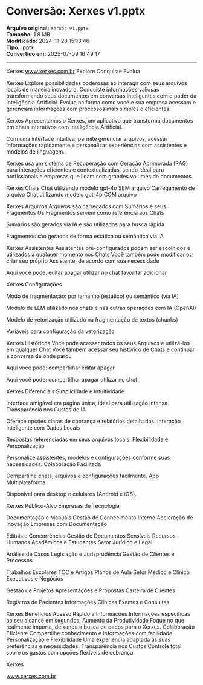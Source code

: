 # Conversão: Xerxes v1.pptx

**Arquivo original:** `Xerxes v1.pptx`  
**Tamanho:** 1.8 MB  
**Modificado:** 2024-11-28 15:13:46  
**Tipo:** .pptx  
**Convertido em:** 2025-07-09 16:49:17  

---

<!-- Slide number: 1 -->

Xerxes
www.xerxes.com.br
Explore Conquiste
Evolua

<!-- Slide number: 2 -->

Xerxes
Explore
possibilidades poderosas ao interagir com seus arquivos locais de maneira inovadora.
Conquiste
informações valiosas transformando seus documentos em conversas inteligentes com o poder da Inteligência Artificial.
Evolua
na forma como você e sua empresa acessam e gerenciam informações com processos mais simples e eficientes.

<!-- Slide number: 3 -->

Xerxes
Apresentamos o Xerxes, um aplicativo que transforma documentos em chats interativos com Inteligência Artificial.

Com uma interface intuitiva, permite gerenciar arquivos, acessar informações rapidamente e personalizar experiências com assistentes e modelos de linguagem.

Xerxes usa um sistema de Recuperação com Geração Aprimorada (RAG) para interações eficientes e contextualizadas, sendo ideal para profissionais e empresas que lidam com grandes volumes de documentos.

<!-- Slide number: 4 -->

Xerxes
Chats
Chat utilizando modelo gpt-4o SEM arquivo
Carregamento de arquivo
Chat utilizando modelo gpt-4o COM arquivo

<!-- Slide number: 5 -->

Xerxes
Arquivos
Arquivos são carregados com Sumários e seus Fragmentos
Os Fragmentos servem como referência aos Chats

Sumários
são gerados via IA e são utilizados para busca rápida

Fragmentos
são gerados de forma estática ou semântica via IA

<!-- Slide number: 6 -->

Xerxes
Assistentes
Assistentes pré-configurados podem ser escolhidos e utilizados a qualquer momento nos Chats
Você também pode modificar ou criar seu próprio Assistente, de acordo com sua necessidade

Aqui você pode:
editar
apagar
utilizar no chat
favoritar
adicionar

<!-- Slide number: 7 -->

Xerxes
Configurações

Modo de fragmentação: por tamanho (estático) ou semântico (via IA)

Modelo de LLM utilizado nos chats e nas outras operações com IA (OpenAI)

Modelo de vetorização utilizado na fragmentação de textos (chunks)

Variáveis para configuração da vetorização

<!-- Slide number: 8 -->

Xerxes
Históricos
Voce pode acessar todos os seus Arquivos e utilizá-los em qualquer  Chat
Você também acessar seu histórico de Chats e continuar a conversa de onde parou

Aqui você pode:
compartilhar
editar
apagar

Aqui você pode:
compartilhar
apagar
utilizar no chat

<!-- Slide number: 9 -->

Xerxes
Diferenciais
Simplicidade e Intuitividade

Interface amigável em página única, ideal para utilização intensa.
Transparência nos Custos de IA

Oferece opções claras de cobrança e relatórios detalhados.
Interação Inteligente com Dados Locais

Respostas referenciadas em seus arquivos locais.
Flexibilidade e Personalização

Personalize assistentes, modelos e configurações conforme suas necessidades.
Colaboração Facilitada

Compartilhe chats, arquivos e configurações facilmente.
App Multiplataforma

Disponível para desktop e celulares (Android e iOS).

<!-- Slide number: 10 -->

Xerxes
Público-Alvo
Empresas de Tecnologia

Documentação e Manuais
Gestão de Conhecimento Interno
Aceleração de Inovação
Empresas com Documentação

Editais e Concorrências
Gestão de Documentos Sensíveis
Recursos Humanos
Acadêmicos e Estudantes
Setor Jurídico e Legal

Análise de Casos
Legislação e Jurisprudência
Gestão de Clientes e Processos

Trabalhos Escolares
TCC e Artigos
Planos de Aula
Setor Médico e Clínico
Executivos e Negócios

Gestão de Projetos
 Apresentações e Propostas
Carteira de Clientes

Registros de Pacientes
Informações Clínicas
Exames e Consultas

<!-- Slide number: 11 -->

Xerxes
Benefícios
Acesso Rápido a Informações
Informações específicas ao seu alcance em segundos.
Aumento da Produtividade
Foque no que realmente importa, deixando a busca de dados para o Xerxes.
Colaboração Eficiente
Compartilhe conhecimento e informações com facilidade.
Personalização e Flexibilidade
Uma experiência adaptada às suas preferências e necessidades.
Transparência nos Custos
Controle total sobre os gastos com opções flexíveis de cobrança.

<!-- Slide number: 12 -->

Xerxes

www.xerxes.com.br